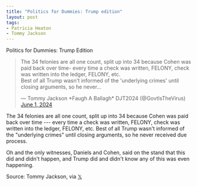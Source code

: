 ```yaml
---
title: "Politics for Dummies: Trump edition"
layout: post
tags:
- Patricia Heaton
- Tommy Jackson
---
```


Politics for Dummies: Trump Edition

<blockquote class="twitter-tweet"><p lang="en" dir="ltr">The 34 felonies are all one count, split up into 34 because Cohen was paid back over time- every time a check was written, FELONY, check was written into the ledger, FELONY, etc.<br />Best of all Trump wasn&#39;t informed of the &#39;underlying crimes&#39; until closing arguments, so he never…</p>&mdash; Tommy Jackson *Faugh A Ballagh* DJT2024 (@GovtIsTheVirus) <a href="https://twitter.com/GovtIsTheVirus/status/1796768895484690440?ref_src=twsrc%5Etfw">June 1, 2024</a></blockquote> <script async src="https://platform.twitter.com/widgets.js" charset="utf-8"></script>

The 34 felonies are all one count, split up into 34 because Cohen was paid back over time --- every time a check was written, FELONY, check was written into the ledger, FELONY, etc.
Best of all Trump wasn't informed of the "underlying crimes" until closing arguments, so he never received due process.

Oh and the only witnesses, Daniels and Cohen, said on the stand that this did and didn't happen, and Trump did and didn't know any of this was even happening.

Source: Tommy Jackson, via [𝕏](https://x.com)
